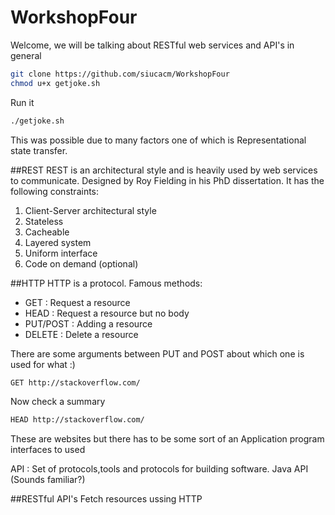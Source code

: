 # WorkshopFour
Welcome, we will be talking about RESTful web services and API's in general

```bash
git clone https://github.com/siucacm/WorkshopFour
chmod u+x getjoke.sh
```

Run it

```bash
./getjoke.sh
```

This was possible due to many factors one of which is Representational state transfer.

##REST 
REST is an architectural style and is heavily used by web services to communicate.
Designed by Roy Fielding in his PhD dissertation.
It has the following constraints:
1. Client-Server architectural style
2. Stateless
3. Cacheable
4. Layered system
5. Uniform interface
6. Code on demand (optional)

##HTTP
HTTP is a protocol.
Famous methods:
* GET : Request a resource
* HEAD : Request a resource but no body
* PUT/POST : Adding a resource
* DELETE : Delete a resource

There are some arguments between PUT and POST about which one is used for what :)

```bash
GET http://stackoverflow.com/

```

Now check a summary

```bash
HEAD http://stackoverflow.com/
```

These are websites but there has to be some sort of an Application program interfaces to used

API : Set of protocols,tools and protocols for building software. Java API (Sounds familiar?)


##RESTful API's
Fetch resources ussing HTTP
